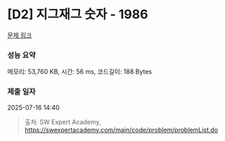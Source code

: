 # [D2] 지그재그 숫자 - 1986 

[문제 링크](https://swexpertacademy.com/main/code/problem/problemDetail.do?contestProbId=AV5PxmBqAe8DFAUq) 

### 성능 요약

메모리: 53,760 KB, 시간: 56 ms, 코드길이: 188 Bytes

### 제출 일자

2025-07-16 14:40



> 출처: SW Expert Academy, https://swexpertacademy.com/main/code/problem/problemList.do